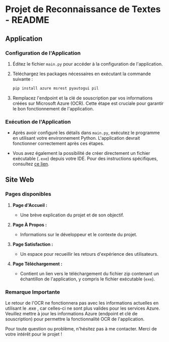 # Projet de Reconnaissance de Textes - README

## Application

### Configuration de l'Application

1. Éditez le fichier `main.py` pour accéder à la configuration de l'application.
   
2. Téléchargez les packages nécessaires en exécutant la commande suivante :

    ```bash
    pip install azure msrest pyautogui pil
    ```

3. Remplacez l'endpoint et la clé de souscription par vos informations créées sur Microsoft Azure (OCR). Cette étape est cruciale pour garantir le bon fonctionnement de l'application.

### Exécution de l'Application

- Après avoir configuré les détails dans `main.py`, exécutez le programme en utilisant votre environnement Python. L'application devrait fonctionner correctement après ces étapes.

- Vous avez également la possibilité de créer directement un fichier exécutable (`.exe`) depuis votre IDE. Pour des instructions spécifiques, consultez [ce lien](https://stackoverflow.com/questions/19071910/how-to-my-exe-from-pycharm-project).

## Site Web

### Pages disponibles

1. **Page d'Accueil :**
   - Une brève explication du projet et de son objectif.

2. **Page À Propos :**
   - Informations sur le développeur et le contexte du projet.

3. **Page Satisfaction :**
   - Un espace pour recueillir les retours d'expérience des utilisateurs.

4. **Page Téléchargement :**
   - Contient un lien vers le téléchargement du fichier zip contenant un échantillon de l'application, y compris le fichier exécutable (`exe`).

### Remarque Importante

Le retour de l'OCR ne fonctionnera pas avec les informations actuelles en utilisant le .exe , car celles-ci ne sont plus valides pour les services Azure. Veuillez mettre à jour les informations Azure (endpoint et clé de souscription) pour permettre la fonctionnalité OCR de l'application.

Pour toute question ou problème, n'hésitez pas à me contacter. Merci de votre intérêt pour le projet !
